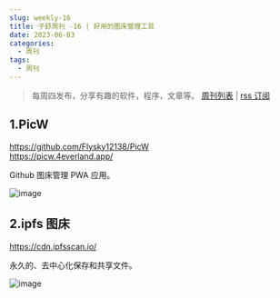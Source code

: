 ```yaml
---
slug: weekly-16
title: 子舒周刊 -16 | 好用的图床管理工具
date: 2023-06-03
categories:
  - 周刊
tags:
  - 周刊
---
```


> 每周四发布，分享有趣的软件，程序，文章等。 [周刊列表](/categories/周刊/) | [rss 订阅](/categories/周刊/index.xml)

## 1.PicW

https://github.com/Flysky12138/PicW  
https://picw.4everland.app/  

Github 图床管理 PWA 应用。

![image](https://imgurl.zishu.me/images/image.2svgu0trxp00.webp)

## 2.ipfs 图床

https://cdn.ipfsscan.io/

永久的、去中心化保存和共享文件。

![image](https://imgurl.zishu.me/images/image.3c1zue293dg0.png)